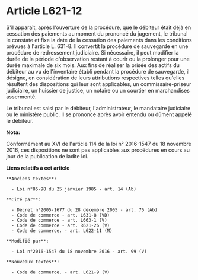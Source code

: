 # Article L621-12

S'il apparaît, après l'ouverture de la procédure, que le débiteur était déjà en cessation des paiements au moment du prononcé
du jugement, le tribunal le constate et fixe la date de la cessation des paiements dans les conditions prévues à l'article L.
631-8. Il convertit la procédure de sauvegarde en une procédure de redressement judiciaire. Si nécessaire, il peut modifier
la durée de la période d'observation restant à courir ou la prolonger pour une durée maximale de six mois. Aux fins de
réaliser la prisée des actifs du débiteur au vu de l'inventaire établi pendant la procédure de sauvegarde, il désigne, en
considération de leurs attributions respectives telles qu'elles résultent des dispositions qui leur sont applicables, un
commissaire-priseur judiciaire, un huissier de justice, un notaire ou un courtier en marchandises assermenté. 

Le tribunal est saisi par le débiteur, l'administrateur, le mandataire judiciaire ou le ministère public. Il se prononce
après avoir entendu ou dûment appelé le débiteur.

**Nota:**

Conformément au XVI de l'article 114 de la loi n° 2016-1547 du 18 novembre 2016, ces dispositions ne sont pas applicables aux
procédures en cours au jour de la publication de ladite loi.

**Liens relatifs à cet article**

	**Anciens textes**:

	  - Loi n°85-98 du 25 janvier 1985 - art. 14 (Ab)

	**Cité par**:

	  - Décret n°2005-1677 du 28 décembre 2005 - art. 76 (Ab)
	  - Code de commerce - art. L631-8 (VD)
	  - Code de commerce - art. L663-1 (V)
	  - Code de commerce - art. R621-26 (V)
	  - Code de commerce. - art. L622-11 (M)

	**Modifié par**:

	  - Loi n°2016-1547 du 18 novembre 2016 - art. 99 (V)

	**Nouveaux textes**:

	  - Code de commerce. - art. L621-9 (V)
